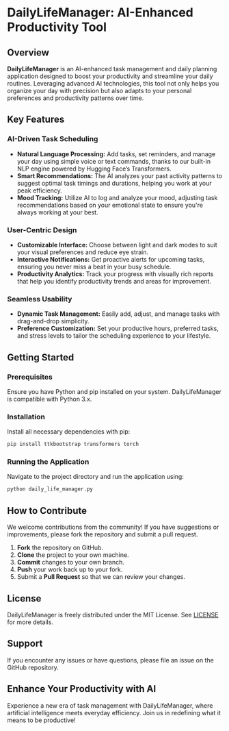 # DailyLifeManager: AI-Enhanced Productivity Tool

## Overview
**DailyLifeManager** is an AI-enhanced task management and daily planning application designed to boost your productivity and streamline your daily routines. Leveraging advanced AI technologies, this tool not only helps you organize your day with precision but also adapts to your personal preferences and productivity patterns over time.

## Key Features

### AI-Driven Task Scheduling
- **Natural Language Processing:** Add tasks, set reminders, and manage your day using simple voice or text commands, thanks to our built-in NLP engine powered by Hugging Face’s Transformers.
- **Smart Recommendations:** The AI analyzes your past activity patterns to suggest optimal task timings and durations, helping you work at your peak efficiency.
- **Mood Tracking:** Utilize AI to log and analyze your mood, adjusting task recommendations based on your emotional state to ensure you're always working at your best.

### User-Centric Design
- **Customizable Interface:** Choose between light and dark modes to suit your visual preferences and reduce eye strain.
- **Interactive Notifications:** Get proactive alerts for upcoming tasks, ensuring you never miss a beat in your busy schedule.
- **Productivity Analytics:** Track your progress with visually rich reports that help you identify productivity trends and areas for improvement.

### Seamless Usability
- **Dynamic Task Management:** Easily add, adjust, and manage tasks with drag-and-drop simplicity.
- **Preference Customization:** Set your productive hours, preferred tasks, and stress levels to tailor the scheduling experience to your lifestyle.

## Getting Started

### Prerequisites
Ensure you have Python and pip installed on your system. DailyLifeManager is compatible with Python 3.x.

### Installation

Install all necessary dependencies with pip:

```bash
pip install ttkbootstrap transformers torch
```

### Running the Application

Navigate to the project directory and run the application using:

```bash
python daily_life_manager.py
```

## How to Contribute

We welcome contributions from the community! If you have suggestions or improvements, please fork the repository and submit a pull request.

1. **Fork** the repository on GitHub.
2. **Clone** the project to your own machine.
3. **Commit** changes to your own branch.
4. **Push** your work back up to your fork.
5. Submit a **Pull Request** so that we can review your changes.

## License

DailyLifeManager is freely distributed under the MIT License. See [LICENSE](LICENSE.md) for more details.

## Support

If you encounter any issues or have questions, please file an issue on the GitHub repository.

## Enhance Your Productivity with AI

Experience a new era of task management with DailyLifeManager, where artificial intelligence meets everyday efficiency. Join us in redefining what it means to be productive!
